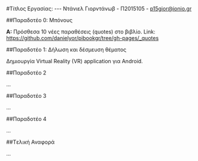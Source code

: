 #Τίτλος Εργασίας: ---
Ντάνιελ Γιορντάνωβ - Π2015105 - p15gior@ionio.gr

##Παραδοτέο 0: Μπόνους

**Α:** Πρόσθεσα 10 νέες παραθέσεις (quotes) στο βιβλίο.
Link: https://github.com/danielyor/pibookgr/tree/gh-pages/_quotes


##Παραδοτέο 1: Δήλωση και δέσμευση θέματος

Δημιουργία Virtual Reality (VR) application για Android.


##Παραδοτέο 2

...

##Παραδοτέο 3

...

##Παραδοτέο 4

...

##Tελική Αναφορά

...
